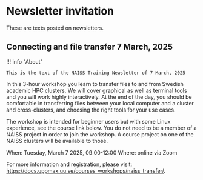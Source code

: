 # Newsletter invitation

These are texts posted on newsletters.

<!-- markdownlint-disable MD013 --><!-- Prefer copy-paste-ability over 80 characters -->

## Connecting and file transfer 7 March, 2025

!!! info "About"

    This is the text of the NAISS Training Newsletter of 7 March, 2025

In this 3-hour workshop you learn to transfer files to and from Swedish academic HPC clusters. We will cover graphical as well as terminal tools and you will work highly interactively. At the end of the day, you should be comfortable in transferring files between your local computer and a cluster and cross-clusters, and choosing the right tools for your use cases.

The workshop is intended for beginner users but with some Linux experience, see the course link below. You do not need to be a member of a NAISS project in order to join the workshop. A course project on one of the NAISS clusters will be available to those.

When: Tuesday, March 7 2025, 09:00-12:00
Where: online via Zoom

For more information and registration, please visit: <https://docs.uppmax.uu.se/courses_workshops/naiss_transfer/>.

<!-- markdownlint-enable MD013 -->
